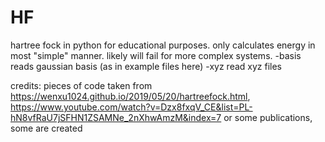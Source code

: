 # HF
hartree fock in python for educational purposes. only calculates energy in most "simple" manner. likely will fail for more complex systems.
-basis reads gaussian basis (as in example files here) -xyz read xyz files 

credits:
pieces of code taken from https://wenxu1024.github.io/2019/05/20/hartreefock.html, https://www.youtube.com/watch?v=Dzx8fxqV_CE&list=PL-hN8vfRaU7jSFHN1ZSAMNe_2nXhwAmzM&index=7 or some publications, some are created
